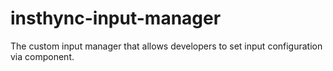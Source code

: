 # insthync-input-manager

The custom input manager that allows developers to set input configuration via component.
